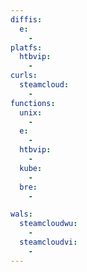 ```yaml
---
diffis:
  e:
    -
platfs:
  htbvip:
    -
curls:
  steamcloud:
    -
functions:
  unix:
    -
  e:
    -
  htbvip:
    -
  kube:
    -
  bre:
    -

wals:
  steamcloudwu:
    -
  steamcloudvi:
    -
---
```

